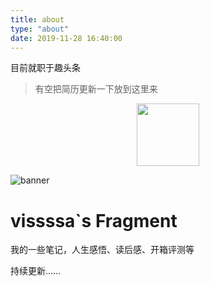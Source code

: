 ```yaml
---
title: about
type: "about"
date: 2019-11-28 16:40:00
---
```

目前就职于趣头条
> 有空把简历更新一下放到这里来

<div align=center>
<img src="https://vissssa-imgs-1252712312.cos.ap-shanghai.myqcloud.com/hexo/%E5%A4%B4%E5%83%8F_%E5%9C%86%E5%BD%A2.png" width = "100" height = "100" />
</div>

![banner](https://vissssa-imgs-1252712312.cos.ap-shanghai.myqcloud.com/wallpapers/%E5%A3%81%E7%BA%B8-min.jpg)

# vissssa`s Fragment
我的一些笔记，人生感悟、读后感、开箱评测等 

持续更新......

